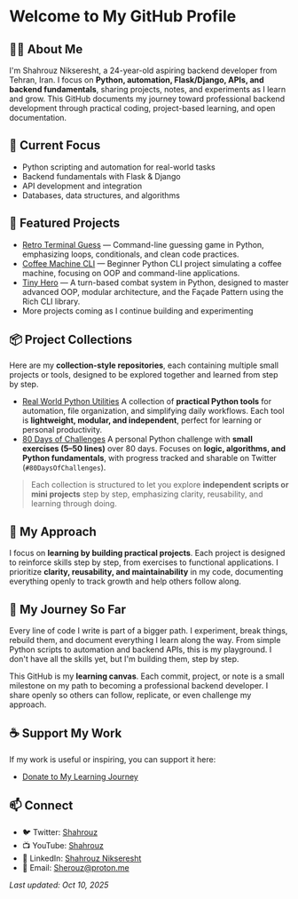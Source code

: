 # Welcome to My GitHub Profile

## 👋🏾 About Me

I'm Shahrouz Nikseresht, a 24-year-old aspiring backend developer from Tehran, Iran.
I focus on **Python, automation, Flask/Django, APIs, and backend fundamentals**, sharing projects, notes, and experiments as I learn and grow.
This GitHub documents my journey toward professional backend development through practical coding, project-based learning, and open documentation.

## 🌱 Current Focus

- Python scripting and automation for real-world tasks
- Backend fundamentals with Flask & Django
- API development and integration
- Databases, data structures, and algorithms

## 📂 Featured Projects

- [Retro Terminal Guess](https://github.com/Sherouz/retro-terminal-guess) — Command-line guessing game in Python, emphasizing loops, conditionals, and clean code practices.
- [Coffee Machine CLI](https://github.com/Sherouz/coffee-machine-cli) — Beginner Python CLI project simulating a coffee machine, focusing on OOP and command-line applications.
- [Tiny Hero](https://github.com/Sherouz/tiny-hero) — A turn-based combat system in Python, designed to master advanced OOP, modular architecture, and the Façade Pattern using the Rich CLI library.
- More projects coming as I continue building and experimenting

## 📦 Project Collections

Here are my **collection-style repositories**, each containing multiple small projects or tools, designed to be explored together and learned from step by step.

* [Real World Python Utilities](https://github.com/Sherouz/real-world-python-utilities)
  A collection of **practical Python tools** for automation, file organization, and simplifying daily workflows. Each tool is **lightweight, modular, and independent**, perfect for learning or personal productivity.
* [80 Days of Challenges](https://github.com/Sherouz/80-days-of-challenges)
  A personal Python challenge with **small exercises (5–50 lines)** over 80 days. Focuses on **logic, algorithms, and Python fundamentals**, with progress tracked and sharable on Twitter (`#80DaysOfChallenges`).

> Each collection is structured to let you explore **independent scripts or mini projects** step by step, emphasizing clarity, reusability, and learning through doing.

## 🚀 My Approach

I focus on **learning by building practical projects**. Each project is designed to reinforce skills step by step, from exercises to functional applications.
I prioritize **clarity, reusability, and maintainability** in my code, documenting everything openly to track growth and help others follow along.

## 📖 My Journey So Far

Every line of code I write is part of a bigger path.
I experiment, break things, rebuild them, and document everything I learn along the way.
From simple Python scripts to automation and backend APIs, this is my playground.
I don't have all the skills yet, but I'm building them, step by step.

This GitHub is my **learning canvas**. Each commit, project, or note is a small milestone on my path to becoming a professional backend developer.
I share openly so others can follow, replicate, or even challenge my approach.

## ☕ Support My Work

If my work is useful or inspiring, you can support it here:

- [Donate to My Learning Journey](./DONATE.md)

## 📫 Connect

- 🐦 Twitter: [Shahrouz](https://x.com/Shahrouzlogs?s=09)
- 📺 YouTube: [Shahrouz](https://www.youtube.com/@Shahrouzlogs)
- 🔗 LinkedIn: [Shahrouz Nikseresht](https://www.linkedin.com/in/shahrouz-nikseresht/)
- 📧 Email: Sherouz@proton.me

*Last updated: Oct 10, 2025*
